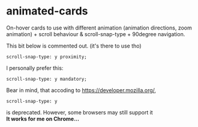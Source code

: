 ﻿# animated-cards

On-hover cards to use with different animation (animation directions, zoom animation) + scroll behaviour & scroll-snap-type + 90degree navigation.  

This bit below is commented out. (it's there to use tho)
```
scroll-snap-type: y proximity;
``` 
I personally prefer this:
```
scroll-snap-type: y mandatory;
```
Bear in mind, that accoding to https://developer.mozilla.org/, 
```
scroll-snap-type: y
```
is deprecated. However, some browsers may still support it  
**It works for me on Chrome...**
